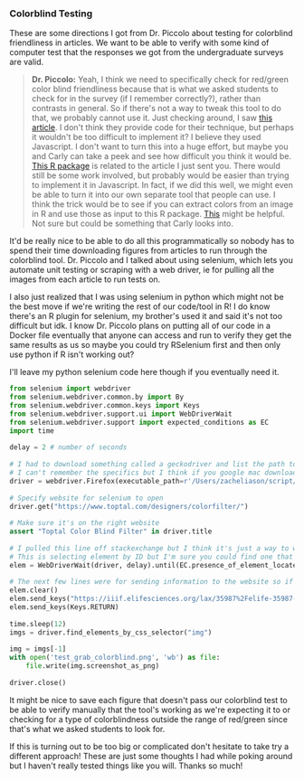### Colorblind Testing

These are some directions I got from Dr. Piccolo about testing for colorblind friendliness in articles. We want to be able to verify with some kind of computer test that the responses we got from the undergraduate surveys are valid.

> **Dr. Piccolo:**
> Yeah, I think we need to specifically check for red/green color blind friendliness because that is what we asked students to check for in the survey (if I remember correctly?), rather than contrasts in general. So if there's not a way to tweak this tool to do that, we probably cannot use it. Just checking around, I saw [this article](https://www.vis4.net/blog/2018/02/automate-colorblind-checking/). I don't think they provide code for their technique, but perhaps it wouldn't be too difficult to implement it? I believe they used Javascript. I don't want to turn this into a huge effort, but maybe you and Carly can take a peek and see how difficult you think it would be.
> [This R package](https://cran.r-project.org/web/packages/colorblindcheck/vignettes/intro-to-colorblindcheck.html) is related to the article I just sent you. There would still be some work involved, but probably would be easier than trying to implement it in Javascript. In fact, if we did this well, we might even be able to turn it into our own separate tool that people can use. I think the trick would be to see if you can extract colors from an image in R and use those as input to this R package.
> [This](https://stackoverflow.com/questions/16163611/extract-rgb-channels-from-a-jpeg-image-in-r) might be helpful. Not sure but could be something that Carly looks into.

It'd be really nice to be able to do all this programmatically so nobody has to spend their time downloading figures from articles to run through the colorblind tool. Dr. Piccolo and I talked about using selenium, which lets you automate unit testing or scraping with a web driver, ie for pulling all the images from each article to run tests on.

I also just realized that I was using selenium in python which might not be the best move if we're writing the rest of our code/tool in R! I do know there's an R plugin for selenium, my brother's used it and said it's not too difficult but idk. I know Dr. Piccolo plans on putting all of our code in a Docker file eventually that anyone can access and run to verify they get the same results as us so maybe you could try RSelenium first and then only use python if R isn't working out?

I'll leave my python selenium code here though if you eventually need it.

```python
from selenium import webdriver  
from selenium.webdriver.common.by import By  
from selenium.webdriver.common.keys import Keys  
from selenium.webdriver.support.ui import WebDriverWait  
from selenium.webdriver.support import expected_conditions as EC  
import time  
  
delay = 2 # number of seconds  
  
# I had to download something called a geckodriver and list the path to it here for selenium to interface with my browser  
# I can't remember the specifics but I think if you google mac download geckodriver for your browser it shouldn't be hard to find  
driver = webdriver.Firefox(executable_path=r'/Users/zacheliason/script/geckodriver')  
  
# Specify website for selenium to open  
driver.get("https://www.toptal.com/designers/colorfilter/")  
  
# Make sure it's on the right website  
assert "Toptal Color Blind Filter" in driver.title  
  
# I pulled this line off stackexchange but I think it's just a way to wait for everything to load before grabbing a specific element  
# This is selecting element by ID but I'm sure you could find one that pulls all img elements puts them in a list  
elem = WebDriverWait(driver, delay).until(EC.presence_of_element_located((By.ID, 'orig-uri')))  
  
# The next few lines were for sending information to the website so if we're just pulling images off articles we shouldn't need this I don't think  
elem.clear()  
elem.send_keys("https://iiif.elifesciences.org/lax/35987%2Felife-35987-fig4-v1.tif/full/1500,/0/default.jpg")  
elem.send_keys(Keys.RETURN)  
  
time.sleep(12)  
imgs = driver.find_elements_by_css_selector("img")  
  
img = imgs[-1]  
with open('test_grab_colorblind.png', 'wb') as file:  
    file.write(img.screenshot_as_png)  
  
driver.close()
```

It might be nice to save each figure that doesn't pass our colorblind test to be able to verify manually that the tool's working as we're expecting it to or checking for a type of colorblindness outside the range of red/green since that's what we asked students to look for.

If this is turning out to be too big or complicated don't hesitate to take try a different approach! These are just some thoughts I had while poking around but I haven't really tested things like you will. Thanks so much! 